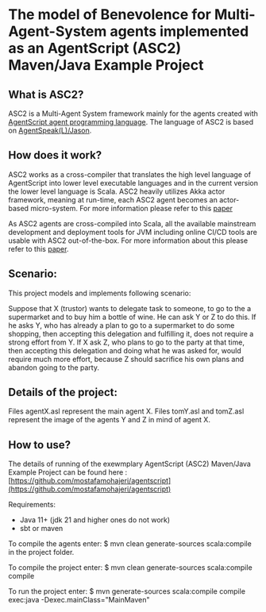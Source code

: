 # The model of Benevolence for Multi-Agent-System agents implemented as an AgentScript (ASC2) Maven/Java Example Project
## What is ASC2?
ASC2 is a Multi-Agent System framework mainly for the agents created with [AgentScript agent programming language](https://github.com/mostafamohajeri/scriptcc-translator). The language of ASC2 is based on [AgentSpeak(L)/Jason](https://github.com/jason-lang/jason).

## How does it work?
ASC2 works as a cross-compiler that translates the high level language of AgentScript into lower level executable languages and in the current version the lower level language is Scala. ASC2 heavily utilizes Akka actor framework, meaning at run-time, each ASC2 agent becomes an actor-based micro-system. For more information please refer to this [paper](https://dl.acm.org/doi/abs/10.1145/3427760.3428339)

As ASC2 agents are cross-compiled into Scala, all the available mainstream development and deployment tools for JVM including online CI/CD tools are usable with ASC2 out-of-the-box. For more information about this please refer to this [paper](https://dl.acm.org/doi/abs/10.1007/978-3-030-97457-2_15).


## Scenario:
This project models and implements following scenario: 

Suppose that X (trustor) wants to delegate task to someone, to go to the a supermarket and to buy him a bottle of wine. He can ask Y or Z to do this. If he asks Y, who has already a plan to go to a supermarket to do some shopping, then accepting this delegation and fulfilling it, does not require a strong effort from Y. If X ask Z, who plans to go to the party at that time, then accepting this delegation and doing what he was asked for, would require much more effort, because Z should sacrifice his own plans and abandon going to the party.

## Details of the project:
Files agentX.asl represent the main agent X. Files tomY.asl and tomZ.asl represent the image of the agents Y and Z in mind of agent X. 


## How to use?
The details of running  of the exewmplary AgentScript (ASC2) Maven/Java Example Project can be found here : [https://github.com/mostafamohajeri/agentscript](https://github.com/mostafamohajeri/agentscript)

Requirements:
* Java 11+ (jdk 21 and higher ones do not work)
* sbt or maven

To compile the agents enter:
$ mvn clean generate-sources scala:compile
in the project folder.

To compile the project enter:
$ mvn clean generate-sources scala:compile compile

To run the project enter: 
$ mvn generate-sources scala:compile compile  exec:java -Dexec.mainClass="MainMaven"

